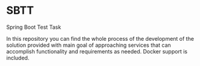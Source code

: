# SBTT
Spring Boot Test Task

In this repository you can find the whole process of the development of the solution provided with main goal of approaching services that can accomplish functionality and requirements as needed. Docker support is included.
